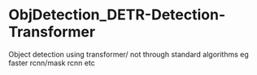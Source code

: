 # ObjDetection_DETR-Detection-Transformer
Object detection using transformer/ not through standard algorithms eg faster rcnn/mask rcnn etc
